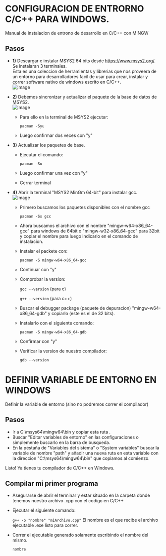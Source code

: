 # CONFIGURACION DE ENTRORNO C/C++ PARA WINDOWS.

Manual de instalacion de entrono de desarrollo en C/C++ con MINGW

## Pasos

- **1)** Descargar e instalar MSYS2 64 bits desde https://www.msys2.org/. Se instalaran 3 terminales. <br/>
Esta es una coleccion de herramientas y librerias que nos proveera de un entorno para desarrolladores facil de usar para crear, instalar y correr software nativo de windows escrito en C/C++.<br/>
![image](https://user-images.githubusercontent.com/58922125/120826347-b58dc000-c530-11eb-8bed-4c1a9988586e.png)

- **2)** Debemos sincronizar y actualizar el paquete de la base de datos de MSYS2. <br/> ![image](https://user-images.githubusercontent.com/58922125/120826478-dfdf7d80-c530-11eb-868f-b1f2df6a9561.png) <br/>
	- Para ello en la terminal de MSYS2 ejecutar: 
   
		`pacman -Syu `
   
	- Luego confirmar dos veces con "y"

- **3)** Actualizar los paquetes de base.<br/>
	- Ejecutar el comando:
	
		`pacman -Su`
	
	- Luego confirmar una vez con "y" <br/>
	- Cerrar terminal

- **4)** Abrir la terminal "MSYS2 MinGm 64-bit" para instalar gcc. <br/> ![image](https://user-images.githubusercontent.com/58922125/120826583-fe457900-c530-11eb-907e-13d382041aa0.png) <br/>
	- Primero buscamos los paquetes disponibles con el nombre gcc
  
		`pacman -Ss gcc`
	    
	- Ahora buscamos el archivo con el nombre "mingw-w64-x86_64-gcc" para windows de 64bit o "mingw-w32-x86_64-gcc" para 32bit y copiar el nombre para luego indicarlo en el comando de instalacion.
    
 	- Instalar el packete con:
  
		`pacman -S mingw-w64-x86_64-gcc`
      
	- Continuar con "y"
      
	- Comprobar la version:
  	
		`gcc --version`  (para c)
    
		`g++ --version` (para c++)

	- Buscar el debugger package (paquete de depuracion) "mingw-w64-x86_64-gdb" y copiarlo (este es el de 32 bits).<br/>

	- Instalarlo con el siguiente comando:
  
		`pacman -S mingw-w64-x86_64-gdb`
	
	- Confirmar con "y"

	- Verificar la version de nuestro compilador:

		`gdb --version`


# DEFINIR VARIABLE DE ENTORNO EN WINDOWS
  Definir la variable de entorno (sino no podremos correr el compilador)
## Pasos
- Ir a C:\msys64\mingw64\bin y copiar esta ruta .
- Buscar "Editar variables de entorno" en las configuraciones o simplemente buscarlo en la barra de busqueda.
- En la pestaña de "Variables del sistema" o "System variables" buscar la variable de nombre "path"
y añadir una nueva ruta en esta variable con la direccion "C:\msys64\mingw64\bin" que copiamos al comienzo.

Listo! Ya tienes tu compilador de C/C++ en Windows.

## Compilar mi primer programa
- Asegurarse de abrir el terminar y estar situado en la carpeta donde tenemos nuestro archivo .cpp con el codigo en C/C++
- Ejecutar el siguiente comando:

    `g++ -o "nombre" "miArchivo.cpp"` El nombre es el que recibe el archivo ejecutable .exe listo para correr.
    
-  Correr el ejecutable generado solamente escribindo el nombre del mismo.

    `nombre`

